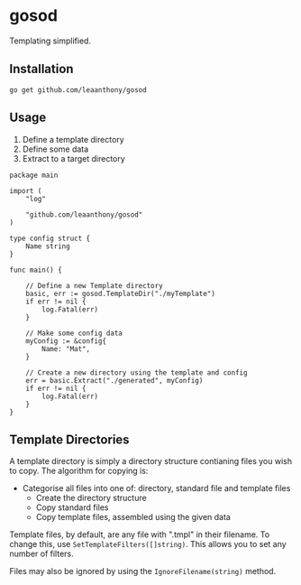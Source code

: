 # gosod

Templating simplified.

## Installation 

`go get github.com/leaanthony/gosod`

## Usage

  1. Define a template directory
  2. Define some data
  3. Extract to a target directory

```
package main

import (
	"log"

	"github.com/leaanthony/gosod"
)

type config struct {
	Name string
}

func main() {

	// Define a new Template directory
	basic, err := gosod.TemplateDir("./myTemplate")
	if err != nil {
		log.Fatal(err)
	}

	// Make some config data
	myConfig := &config{
		Name: "Mat",
	}

	// Create a new directory using the template and config
	err = basic.Extract("./generated", myConfig)
	if err != nil {
		log.Fatal(err)
	}
}
```

## Template Directories

A template directory is simply a directory structure contianing files you wish to copy. The algorithm for copying is:

  * Categorise all files into one of: directory, standard file and template files
	* Create the directory structure
	* Copy standard files
	* Copy template files, assembled using the given data

Template files, by default, are any file with ".tmpl" in their filename. To change this, use `SetTemplateFilters([]string)`. This allows you to set any number of filters.

Files may also be ignored by using the `IgnoreFilename(string)` method.
